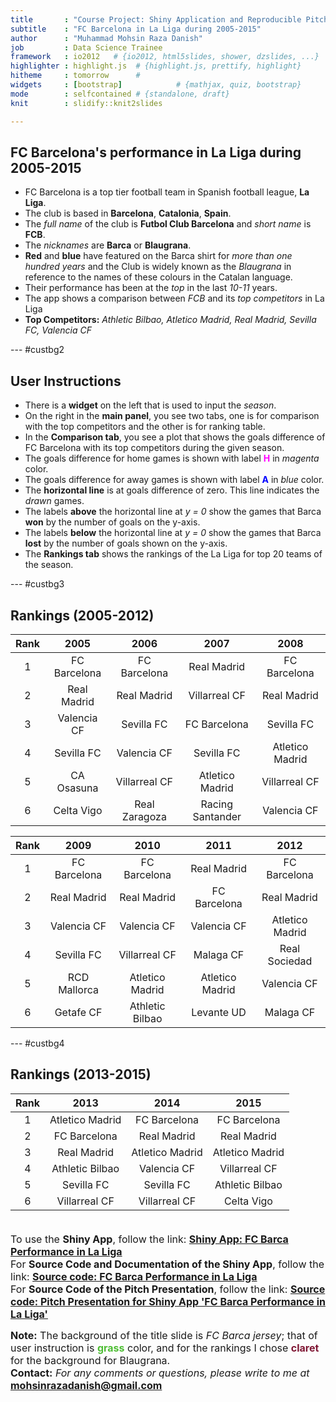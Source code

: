 ```yaml
---
title       : "Course Project: Shiny Application and Reproducible Pitch"
subtitle    : "FC Barcelona in La Liga during 2005-2015"
author      : "Muhammad Mohsin Raza Danish"
job         : Data Science Trainee
framework   : io2012   # {io2012, html5slides, shower, dzslides, ...}
highlighter : highlight.js  # {highlight.js, prettify, highlight}
hitheme     : tomorrow      # 
widgets     : [bootstrap]            # {mathjax, quiz, bootstrap}
mode        : selfcontained # {standalone, draft}
knit        : slidify::knit2slides

---
```


<style>

.title-slide {

  background-image:url(assets/img/barca_shirt.png);
  background-repeat: no-repeat;
  background-position: center center;
  background-size: cover;
  /* background-color: #4DBD33; FC Barca blue: #00529F, FC Barca claret: #722F37, grass: #4DBD33, spring green:#00EE76 */
  /* font-color: #00529F; */
  
}

.title-slide hgroup > h1{
  font-family: 'Oswald', sans-serif;
  color: #000000
}

.title-slide hgroup > h2{
  font-family: 'Oswald', 'Calibri', sans-serif;
  color: #000000;
}

.title-slide hgroup > p{
  font-family: 'Oswald', 'Calibri', sans-serif;
  color: #CCCCCC;
}



slide:not(.segue) h2{
  font-family: 'Calibri', Arial, sans-serif;
  font-size: 52px;
  font-style: normal;
  font-weight: bold;
  text-transform: normal;
  letter-spacing: -2px;
  line-height: 1.2em;
  color: #000000;
}


/* Fonts and Spacing */
article p, article li, article li.build, section p, section li{
  font-family: 'Open Sans','Helvetica', 'Crimson Text', 'Garamond',  'Palatino', sans-serif;
  text-align: justify;
  font-size:22px;
  line-height: 1.5em;
  color: #000000;
}

</style>


## FC Barcelona's performance in La Liga during 2005-2015


- FC Barcelona is a top tier football team in Spanish football league, **La Liga**.
- The club is based in **Barcelona**, **Catalonia**, **Spain**.
- The *full name* of the club is **Futbol Club Barcelona** and *short name* is **FCB**.
- The *nicknames* are **Barca** or **Blaugrana**.
- **Red** and **blue** have featured on the Barca shirt for *more than one hundred years* and the Club is widely known as the *Blaugrana* in reference to the names of these colours in the Catalan language.
- Their performance has been at the *top* in the last *10-11* years.
- The app shows a comparison between *FCB* and its *top competitors* in La Liga
- **Top Competitors:**
 *Athletic Bilbao, Atletico Madrid, Real Madrid, Sevilla FC, Valencia CF*


--- #custbg2

<style>
#custbg2 {
  background-color: #4DBD33; /* FC Barca blue: #00529F, FC Barca claret: #722F37, grass: #4DBD33, spring green:#00EE76 */
  <!-- font-color: #00529F; -->
}

#custbg2 h2{
  color: #000000;

}

</style>

## User Instructions

- There is a **widget** on the left that is used to input the *season*.
- On the right in the **main panel**, you see two tabs, one is for comparison with the top competitors and the other is for ranking table.
- In the **Comparison tab**, you see a plot that shows the goals difference of FC Barcelona with its top competitors during the given season.
- The goals difference for home games is shown with label <font color = "magenta">**H**</font> in *magenta* color. 
- The goals difference for away games is shown with label <font color = "blue">**A**</font> in *blue* color.
- The **horizontal line** is at goals difference of zero. This line indicates the *drawn* games. 
- The labels **above** the horizontal line at *y = 0* show the games that Barca **won** by the number of goals on the y-axis. 
- The labels **below** the horizontal line at *y = 0* show the games that Barca **lost** by the number of goals shown on the y-axis.
- The **Rankings tab** shows the rankings of the La Liga for top 20 teams of the season.

--- #custbg3 

<style>

#custbg3 {
  background-color: #7F1734; /* FC Barca blue: #00529F, FC Barca claret: #7F1734 or #722F37, grass: #4DBD33, spring green:#00EE76 */
}

#custbg3 h2{
  color: #000000;
}
</style>

## Rankings (2005-2012)



|  Rank  |     2005     |     2006      |       2007       |      2008       |
|:------:|:------------:|:-------------:|:----------------:|:---------------:|
|   1    | FC Barcelona | FC Barcelona  |   Real Madrid    |  FC Barcelona   |
|   2    | Real Madrid  |  Real Madrid  |  Villarreal CF   |   Real Madrid   |
|   3    | Valencia CF  |  Sevilla FC   |   FC Barcelona   |   Sevilla FC    |
|   4    |  Sevilla FC  |  Valencia CF  |    Sevilla FC    | Atletico Madrid |
|   5    |  CA Osasuna  | Villarreal CF | Atletico Madrid  |  Villarreal CF  |
|   6    |  Celta Vigo  | Real Zaragoza | Racing Santander |   Valencia CF   |



|  Rank  |     2009     |      2010       |      2011       |      2012       |
|:------:|:------------:|:---------------:|:---------------:|:---------------:|
|   1    | FC Barcelona |  FC Barcelona   |   Real Madrid   |  FC Barcelona   |
|   2    | Real Madrid  |   Real Madrid   |  FC Barcelona   |   Real Madrid   |
|   3    | Valencia CF  |   Valencia CF   |   Valencia CF   | Atletico Madrid |
|   4    |  Sevilla FC  |  Villarreal CF  |    Malaga CF    |  Real Sociedad  |
|   5    | RCD Mallorca | Atletico Madrid | Atletico Madrid |   Valencia CF   |
|   6    |  Getafe CF   | Athletic Bilbao |   Levante UD    |    Malaga CF    |


--- #custbg4

<style>
#custbg4 {
  background-color: #FFFFFF; /* FC Barca blue: #00529F, FC Barca claret: #722F37, grass: #4DBD33, spring green:#00EE76, tropical blue: #62B1F6, picasso blue: #0276FD */
  /* font-color: #00529F; */
}

</style>


## Rankings (2013-2015)


|  Rank  |      2013       |      2014       |      2015       |
|:------:|:---------------:|:---------------:|:---------------:|
|   1    | Atletico Madrid |  FC Barcelona   |  FC Barcelona   |
|   2    |  FC Barcelona   |   Real Madrid   |   Real Madrid   |
|   3    |   Real Madrid   | Atletico Madrid | Atletico Madrid |
|   4    | Athletic Bilbao |   Valencia CF   |  Villarreal CF  |
|   5    |   Sevilla FC    |   Sevilla FC    | Athletic Bilbao |
|   6    |  Villarreal CF  |  Villarreal CF  |   Celta Vigo    |

<font size = 3> <br>To use the **Shiny App**, follow the link: <a href ="https://mohsinraza.shinyapps.io/FCB_Performance_LaLiga/"> **Shiny App: FC Barca Performance in La Liga** </a> <br> </font>
<font size = 3> For **Source Code and Documentation of the Shiny App**, follow the link: <a href ="https://github.com/mohsinrazadanish/FCB_Performance_LaLiga"> **Source code: FC Barca Performance in La Liga** </a> <br> </font>
<font size = 3>For **Source Code of the Pitch Presentation**, follow the link: <a href = "https://github.com/mohsinrazadanish/Pitch-Presentation_FCB_Perf_LaLiga"> **Source code: Pitch Presentation for Shiny App 'FC Barca Performance in La Liga'** </a> <br> </font>

<font size=3>**Note:** The background of the title slide is *FC Barca jersey*; that of user instruction is <font color=#4DBD33>**grass**</font> color, and for the rankings I chose <font color=#7F1734>**claret**</font> for the background for Blaugrana. <br> </font>
<font size=3> **Contact:** *For any comments or questions, please write to me at* **mohsinrazadanish@gmail.com** </font>
